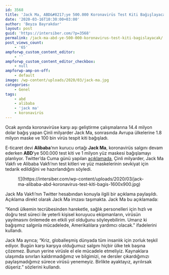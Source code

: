 ```yaml
---
id: 3568
title: 'Jack Ma, ABD&#8217;ye 500.000 Koronavirüs Test Kiti Bağışlayacak'
date: '2020-03-16T10:30:00+03:00'
author: 'Beyza Bayrakdar'
layout: post
guid: 'https://intersiber.com/?p=3568'
permalink: /jack-ma-abd-ye-500-000-koronavirus-test-kiti-bagislayacak/
post_views_count:
    - '65'
ampforwp_custom_content_editor:
    - ''
ampforwp_custom_content_editor_checkbox:
    - null
ampforwp-amp-on-off:
    - default
image: /wp-content/uploads/2020/03/jack-ma.jpg
categories:
    - Genel
tags:
    - abd
    - alibaba
    - 'jack ma'
    - koronavirüs
---
```


Ocak ayında koronavirüse karşı aşı geliştirme çalışmalarına 14.4 milyon dolar bağış yapan Çinli milyarder Jack Ma, sonrasında Avrupa ülkelerine 1.8 milyon maske ve 100 bin virüs tespit kiti bağışladı.

E-ticaret devi **Alibaba**‘nın kurucu ortağı **Jack Ma**, koronavirüs salgını devam ederken **ABD**‘ye 500.000 test kiti ve 1 milyon yüz maskesi bağışlamayı planlıyor. Twitter’da Cuma günü yapılan [açıklamada](https://twitter.com/foundation_ma/status/1238317660871393280), Çinli milyarder, Jack Ma Vakfı ve Alibaba Vakfı’nın test kitleri ve yüz maskelerinin sevkiyat için tedarik edildiğini ve hazırlandığını söyledi.

<figure class="wp-block-image size-large">![](https://intersiber.com/wp-content/uploads/2020/03/jack-ma-alibaba-abd-koronavirus-test-kiti-bagis-1600x900.jpg)</figure>Jack Ma Vakfı’nın Twitter hesabından konuyla ilgili bir açıklama paylaşıldı. Açıklama direkt olarak Jack Ma imzası taşımakta. Jack Ma bu açıklamada:

“Kendi ülkemin tecrübesinden hareketle, sağlık personelleri için hızlı ve doğru test süreci ile yeterli kişisel koruyucu ekipmanların, virüsün yayılmasını önlemede en etkili yol olduğunu söyleyebilirim. Umarız ki bağışımız salgınla mücadelede, Amerikalılara yardımcı olacak.” ifadelerini kullandı.

Jack Ma ayrıca; “Kriz, globalleşmiş dünyada tüm insanlık için zorluk teşkil ediyor. Bugün karşı karşıya olduğumuz salgını hiçbir ülke tek başına çözemez. Bunun yerine virüsle el ele mücadele etmeliyiz. Kaynaklara ulaşımda sınırları kaldırmadığımız ve bilgimizi, ne dersler çıkardığımızı paylaşmadığımız sürece virüsü yenemeyiz. Birlikte ayaktayız, ayrılırsak düşeriz.” sözlerini kullandı.